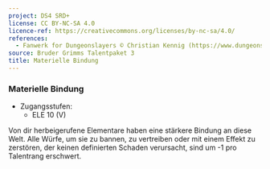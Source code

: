 ```yaml
---
project: DS4 SRD+
license: CC BY-NC-SA 4.0
licence-ref: https://creativecommons.org/licenses/by-nc-sa/4.0/
references: 
  - Fanwerk for Dungeonslayers © Christian Kennig (https://www.dungeonslayers.net/)
source: Bruder Grimms Talentpaket 3
title: Materielle Bindung
---
```


### Materielle Bindung

- Zugangsstufen:
  - ELE 10 (V)

Von dir herbeigerufene Elementare haben eine stärkere Bindung an diese Welt. Alle Würfe, um sie zu bannen, zu vertreiben oder mit einem Effekt zu zerstören, der keinen definierten Schaden verursacht, sind um -1 pro Talentrang erschwert.

